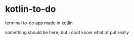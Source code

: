 # kotlin-to-do
terminal to-do app made in kotlin 

something should be here, but i dont know what ot put really